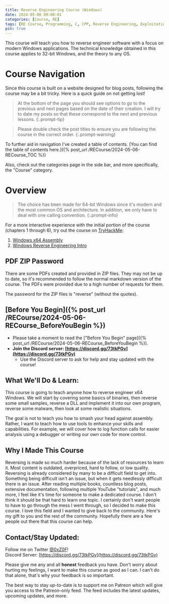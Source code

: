 ```yaml
---
title: Reverse Engineering Course (Windows)
date: 2024-05-06 00:00:01
categories: [Course, RE]
tags: [RE Course, Programming, C, CPP, Reverse Engineering, Exploitation, Windows]
pin: true
---
```


This course will teach you how to reverse engineer software with a focus on modern Windows applications. The technical knowledge obtained in this course applies to 32-bit Windows, and the theory to any OS.

# Course Navigation

Since this course is built on a website designed for blog posts, following the course may be a bit tricky. Here is a quick guide on not getting lost!

> At the bottom of the page you should see options to go to the previous and next pages based on the date of their creation. I will try to date my posts so that these correspond to the next and previous lessons.
{:.prompt-tip}

> Please double check the post titles to ensure you are following the course in the correct order.
{:.prompt-warning}

To further aid in navigation I've created a table of contents. [You can find the table of contents here.]({% post_url /RECourse/2024-05-06-RECourse_TOC %})

Also, check out the categories page in the side bar, and more specifically, the "Course" category.

# Overview

> The choice has been made for 64-bit Windows since it's modern and the most common OS and architecture. In addition, we only have to deal with one calling convention.
{:.prompt-info}

For a more interactive experience with the initial portion of the course (chapters 1 through 6), try out the course on [TryHackMe](https://tryhackme.com/):
1. [Windows x64 Assembly](https://tryhackme.com/room/win64assembly)
2. [Windows Reverse Engineering Intro](https://tryhackme.com/room/windowsreversingintro)

## PDF ZIP Password

There are some PDFs created and provided in ZIP files. They may not be up to date, so it's recommended to follow the normal markdown version of the course. The PDFs were provided due to a high number of requests for them.

The password for the ZIP files is "reverse" (without the quotes).

## [Before You Begin]({% post_url /RECourse/2024-05-06-RECourse_BeforeYouBegin %})

* Please take a moment to read the ["Before You Begin" page]({% post_url /RECourse/2024-05-06-RECourse_BeforeYouBegin %}).
* **Join the Discord server: [https://discord.gg/73tkPGv](https://discord.gg/73tkPGv)**
    * Use the Discord server to ask for help and stay updated with the course!

## What We'll Do & Learn:
This course is going to teach anyone how to reverse engineer x64 Windows. We will start by covering some basics of binaries, then reverse some small samples, reverse a DLL and implement it into our own program, reverse some malware, then look at some realistic situations.

The goal is not to teach you how to smash your head against assembly. Rather, I want to teach how to use tools to enhance your skills and capabilities. For example, we will cover how to log function calls for easier analysis using a debugger or writing our own code for more control.

## Why I Made This Course
Reversing is made so much harder because of the lack of resources to learn it. Most content is outdated, overpriced, hard to follow, or low quality. Reversing is already considered by many to be a difficult field to get into. Something being difficult isn't an issue, but when it gets needlessly difficult there is an issue. After reading multiple books, countless blog posts, extensive documentation, following multiple YouTube "tutorials", and much more, I feel like it's time for someone to make a dedicated course. I don't think it should be that hard to learn one topic. I certainly don't want people to have to go through the mess I went through, so I decided to make this course. I love this field and I wanted to give back to the community. Here's my gift to you and the rest of the community. Hopefully there are a few people out there that this course can help.

## Contact/Stay Updated:
Follow me on Twitter [@0xZ0F](https://twitter.com/0xZ0F)!  
Discord Server: [https://discord.gg/73tkPGv](https://discord.gg/73tkPGv)  

Please give me any and all **honest** feedback you have. Don't worry about hurting my feelings, I want to make this course as good as I can. I can't do that alone, that's why your feedback is so important.

The best way to stay up-to-date is to support me on Patreon which will give you access to the Patreon-only feed. The feed includes the latest updates, upcoming updates, and more.
